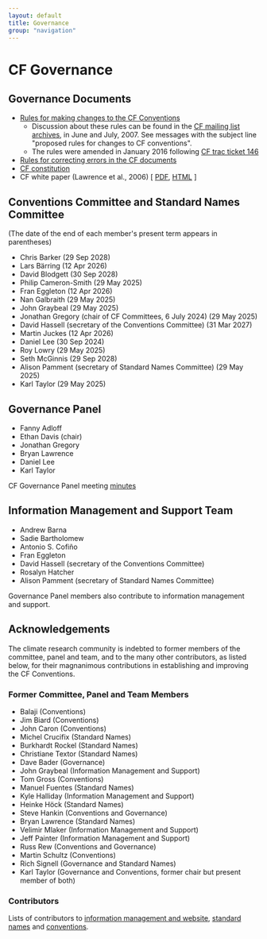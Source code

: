 ```yaml
---
layout: default
title: Governance
group: "navigation"
---
```


# CF Governance

## Governance Documents

* [Rules for making changes to the CF Conventions][rules]
  * Discussion about these rules can be found in the [CF mailing list archives][mail], in June and July, 2007. See messages with the subject line "proposed rules for changes to CF conventions".
  * The rules were amended in January 2016 following [CF trac ticket 146][ticket146]
* [Rules for correcting errors in the CF documents][errors]
* [CF constitution](./constitution.md)
* CF white paper (Lawrence et al., 2006)  \[ [PDF][pdf], [HTML][html] \]
 
## Conventions Committee and Standard Names Committee

(The date of the end of each member's present term appears in parentheses)

* Chris Barker (29 Sep 2028)
* Lars Bärring (12 Apr 2026)
* David Blodgett (30 Sep 2028)
* Philip Cameron-Smith (29 May 2025)
* Fran Eggleton (12 Apr 2026)  
* Nan Galbraith (29 May 2025)
* John Graybeal (29 May 2025)
* Jonathan Gregory (chair of CF Committees, 6 July 2024) (29 May 2025)
* David Hassell (secretary of the Conventions Committee) (31 Mar 2027)
* Martin Juckes (12 Apr 2026)
* Daniel Lee (30 Sep 2024)
* Roy Lowry (29 May 2025)
* Seth McGinnis (29 Sep 2028)
* Alison Pamment (secretary of Standard Names Committee) (29 May 2025)
* Karl Taylor (29 May 2025)
 
## Governance Panel

* Fanny Adloff
* Ethan Davis (chair)
* Jonathan Gregory
* Bryan Lawrence
* Daniel Lee
* Karl Taylor

CF Governance Panel meeting [minutes](Governance/GovPanel/meeting-minutes.md)

## Information Management and Support Team

* Andrew Barna
* Sadie Bartholomew
* Antonio S. Cofiño
* Fran Eggleton
* David Hassell (secretary of the Conventions Committee)
* Rosalyn Hatcher
* Alison Pamment (secretary of Standard Names Committee)

Governance Panel members also contribute to information management and support.

## Acknowledgements

The climate research community is indebted to former members of the committee, panel and team, and to the many other contributors, as listed below, for their magnanimous contributions in establishing and improving the CF Conventions.

### Former Committee, Panel and Team Members

* Balaji (Conventions)
* Jim Biard (Conventions)
* John Caron (Conventions)
* Michel Crucifix (Standard Names)
* Burkhardt Rockel (Standard Names)
* Christiane Textor (Standard Names)
* Dave Bader (Governance)
* John Graybeal (Information Management and Support)
* Tom Gross (Conventions)
* Manuel Fuentes (Standard Names)
* Kyle Halliday (Information Management and Support)
* Heinke Höck (Standard Names)
* Steve Hankin (Conventions and Governance)
* Bryan Lawrence (Standard Names)
* Velimir Mlaker (Information Management and Support)
* Jeff Painter (Information Management and Support)
* Russ Rew (Conventions and Governance)
* Martin Schultz (Conventions)
* Rich Signell (Governance and Standard Names)
* Karl Taylor (Governance and Conventions, former chair but present member of both)

### Contributors

Lists of contributors to [information management and website](infomgmt_contributors.md), [standard names](./Data/cf-standard-names/docs/standard-name-contributors.html) and [conventions](conventions_contributors.md).

[rules]: rules.md
[errors]: errors.md
[mail]: https://mailman.cgd.ucar.edu/pipermail/cf-metadata
[html]: Data/cf-documents/cf-governance/cf2_whitepaper_final.html
[pdf]:  Data/cf-documents/cf-governance/cf2_whitepaper_final.pdf
[ticket146]: http://cfconventions.org/Data/Trac-tickets/146.html
